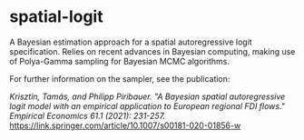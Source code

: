 # spatial-logit
A Bayesian estimation approach for a spatial autoregressive logit specification. 
Relies on recent advances in Bayesian computing, making use of Polya-Gamma sampling for Bayesian MCMC algorithms. 

For further information on the sampler, see the publication:

*Krisztin, Tamás, and Philipp Piribauer. "A Bayesian spatial autoregressive logit model with an empirical application to European regional FDI flows." Empirical Economics 61.1 (2021): 231-257.* https://link.springer.com/article/10.1007/s00181-020-01856-w 
